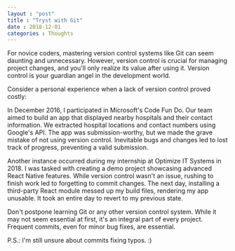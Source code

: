 ```yaml
---
layout : "post"
title : "Tryst with Git"
date : 2018-12-01
categories : Thoughts
---
```


For novice coders, mastering version control systems like Git can seem daunting and unnecessary. However, version control is crucial for managing project changes, and you'll only realize its value after using it. Version control is your guardian angel in the development world.

Consider a personal experience when a lack of version control proved costly:

In December 2016, I participated in Microsoft's Code Fun Do. Our team aimed to build an app that displayed nearby hospitals and their contact information. We extracted hospital locations and contact numbers using Google's API. The app was submission-worthy, but we made the grave mistake of not using version control. Inevitable bugs and changes led to lost track of progress, preventing a valid submission.

Another instance occurred during my internship at Optimize IT Systems in 2018. I was tasked with creating a demo project showcasing advanced React Native features. While version control wasn't an issue, rushing to finish work led to forgetting to commit changes. The next day, installing a third-party React module messed up my build files, rendering my app unusable. It took an entire day to revert to my previous state.

Don't postpone learning Git or any other version control system. While it may not seem essential at first, it's an integral part of every project. Frequent commits, even for minor bug fixes, are essential.

P.S.: I'm still unsure about commits fixing typos. :)